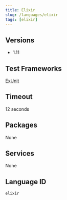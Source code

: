 ```yaml
---
title: Elixir
slug: /languages/elixir
tags: [elixir]
---
```



## Versions

- 1.11

## Test Frameworks

[ExUnit](https://hexdocs.pm/ex_unit/ExUnit.html)

## Timeout

12 seconds

## Packages

None

## Services

None

## Language ID

`elixir`
